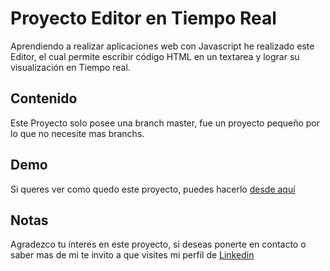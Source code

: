 # Proyecto Editor en Tiempo Real
Aprendiendo a realizar aplicaciones web con Javascript he realizado este Editor, 
el cual permite escribir código HTML en un textarea y lograr su visualización en Tiempo real.

## Contenido
Este Proyecto solo posee una branch master, fue un proyecto pequeño por lo que no necesite mas branchs.

## Demo
Si queres ver como quedo este proyecto, puedes hacerlo [desde aquí](https://editorhtml.netlify.app/)

## Notas
Agradezco tu ínteres en este proyecto, si deseas ponerte en contacto o saber mas de mi te invito a que visites
mi perfil de [Linkedin](https://www.linkedin.com/in/gast%C3%B3n-martinez-a2189a1a2/)
